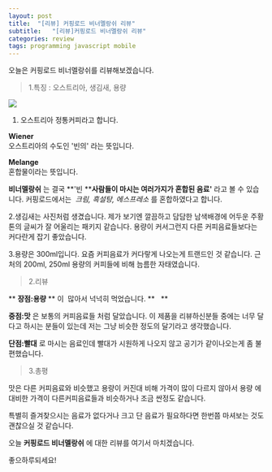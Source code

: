 ```yaml
---
layout: post
title:  "[리뷰] 커핑로드 비너멜랑쉬 리뷰"
subtitle:   "[리뷰]커핑로드 비너멜랑쉬 리뷰"
categories: review
tags: programming javascript mobile
---
```

      

 

 

 

 

 

 

오늘은 커핑로드 비너멜랑쉬를 리뷰해보겠습니다.  

 

 

 

 

 

 

 

 

 

 

 

 

> 1.특징 : 오스트리아, 생김새, 용량

 

 

 

 

 

 

 

 

 

 [![](http://postfiles3.naver.net/20160323_130/zooqzqz_1458719447462t0KF0_JPEG/IMG_20160322_111916_edit.jpg?type=w773)](#)  

 

 

 

 

 

 

 

 

 

1. 오스트리아 정통커피라고 합니다.     
      
  **Wiener**  
  오스트리아의 수도인 '빈의' 라는 뜻입니다.     
    
  **Melange**   
 혼합물이라는 뜻입니다.  

  **비너멜랑쉬**  는 결국   **'빈 ****사람들이 마시는 여러가지가 혼합된 음료'**   라고 볼 수 있습니다.   커핑로드에서는     _크림, 흑설탕, 에스프레소_    를 혼합하였다고 합니다.   
    
  2.생김새는 사진처럼 생겼습니다. 제가 보기엔 깔끔하고 담담한 남색배경에 어두운 주황톤의 글씨가 잘 어울리는 패키지 같습니다. 용량이 커서그런지 다른 커피음료들보다는 커다란게 잡기 좋았습니다.   

3.용량은 300ml입니다. 요즘 커피음료가 커다랗게 나오는게 트랜드인 것 같습니다. 근처의 200ml, 250ml 용량의 커피들에 비해 늠름한 자태였습니다.  

 

 

 

 

 

 

 

 

 

 

 

 

> 2.리뷰

 

 

 

 

 

 

 

 

 

 

 

 

 ** **장점:용량** **    이   많아서 넉넉히 먹었습니다.    **   **  
    
  **중점:맛**  은 보통의 커피음료들 처럼 달았습니다. 이 제품을 리뷰하신분들 중에는 너무 달다고 하시는 분들이 있는데 저는 그냥 비슷한 정도의 달기라고 생각했습니다.  
    
  **단점:빨대**  로 마시는 음료인데 빨대가 시원하게 나오지 않고 공기가 같이나오는게 좀 불편했습니다.  
    
   

 

 

 

 

 

 

 

 

 

 

 

 

> 3.총평

 

 

 

 

 

 

 

 

 

 

 

 

맛은 다른 커피음료와 비슷했고 용량이 커진대 비해 가격이 많이 다르지 않아서 용량 에 대비한 가격이 다른커피음료들과 비슷하거나 조금 싼정도 같습니다.  
    
  특별히 즐겨찾으시는 음료가 없다거나 크고 단 음료가 필요하다면 한번쯤 마셔보는 것도 괜찮으실 것 같습니다.   
    
  오늘   **커핑로드 비너멜랑쉬**  에 대한 리뷰를 여기서 마치겠습니다.  
    
  좋으하루되세요!   

 

 

 

 

 

 

 